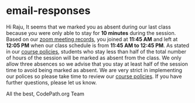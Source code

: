 # email-responses

Hi Raju,
It seems that we marked you as absent during our last class because you were only able to stay for **10 minutes** during the session. Based on our [zoom meeting records](https://zoom.us/meeting/84480856998?occurrence=1624743000000/details), you joined at **11:45 AM** and left at **12:05 PM** when our class schedule is from **11:45 AM to 12:45 PM**.
As stated in our [course policies](https://courses.codepath.org/snippets/ios_university/policies_remote_fall19), students who stay less than half of the total number of hours of the session will be marked as absent from the class. We only allow three absences so we advise that you stay at least half of the session time to avoid being marked as absent.
We are very strict in implementing our polices so please take time to review our [course policies](https://courses.codepath.org/snippets/ios_university/policies_remote_fall19). If you have further questions, please let us know.

All the best,
CodePath.org Team
